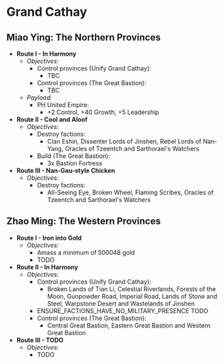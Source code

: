 # Grand Cathay

## Miao Ying: The Northern Provinces

* **Route I - In Harmony**
  * _Objectives:_
    * Control provinces (Unify Grand Cathay):
        * TBC
    * Control provinces (The Great Bastion):
        * TBC
  * _Payload:_
    * PH United Empire:
      * +2 Control, +40 Growth, +5 Leadership
* **Route II - Cool and Aloof**
  * _Objectives:_
    * Destroy factions:
        * Clan Eshin, Dissenter Lords of Jinshen, Rebel Lords of Nan-Yang, Oracles of Tzeentch and Sarthorael's Watchers
    * Build (The Great Bastion):
        * 3x Bastion Fortress
* **Route III - Nan-Gau-style Chicken**
  * _Objectives:_
    * Destroy factions:
        *  All-Seeing Eye, Broken Wheel, Flaming Scribes, Oracles of Tzeentch and Sarthorael's Watchers

## Zhao Ming: The Western Provinces

* **Route I - Iron into Gold**
  * _Objectives:_
    * Amass a minimum of 500048 gold
    * TODO
* **Route II - In Harmony**
  * _Objectives:_
    * Control provinces (Unify Grand Cathay):
        * Broken Lands of Tian Li, Celestial Riverlands, Forests of the Moon, Gunpowder Road, Imperial Road, Lands of
        Stone and Steel, Warpstone Desert and Wastelands of Jinshen
    * ENSURE_FACTIONS_HAVE_NO_MILITARY_PRESENCE TODO
    * Control provinces (The Great Bastion):
        * Central Great Bastion, Eastern Great Bastion and Western Great Bastion
* **Route III - TODO**
  * _Objectives:_
    * TODO
